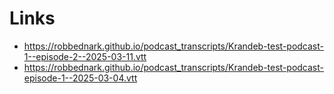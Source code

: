 # Links

- https://robbednark.github.io/podcast_transcripts/Krandeb-test-podcast-1--episode-2--2025-03-11.vtt
- https://robbednark.github.io/podcast_transcripts/Krandeb-test-podcast-episode-1--2025-03-04.vtt
